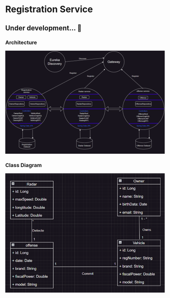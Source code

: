 # Registration Service
## Under development... 🚀
### Architecture
![Architecture](assets/Architecture.png)
### Class Diagram
![Class diagram](assets/Class%20diagram.png)